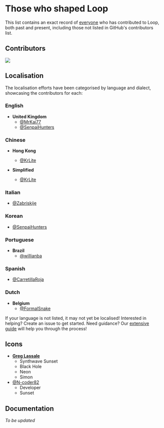 # Those who shaped Loop

This list contains an exact record of [everyone](https://github.com/MrKai77/Loop/graphs/contributors) who has contributed to Loop, both past and present, including those not listed in GitHub's contributors list.

## Contributors

<a href="https://github.com/mrkai77/loop/graphs/contributors">
  <img src="https://contrib.rocks/image?repo=mrkai77/loop" />
</a>

## Localisation

The localisation efforts have been categorised by language and dialect, showcasing the contributors for each:

### English

- **United Kingdom**
  - [@MrKai77](https://github.com/MrKai77)
  - [@SenpaiHunters](https://github.com/SenpaiHunters)

### Chinese

- **Hong Kong**
  - [@KrLite](https://github.com/KrLite)

- **Simplified**
  - [@KrLite](https://github.com/KrLite)

### Italian

- [@Zabriskije](https://github.com/Zabriskije)

### Korean

- [@SenpaiHunters](https://github.com/SenpaiHunters)

### Portuguese

- **Brazil**
  - [@willianba](https://github.com/willianba)

### Spanish

- [@CarretillaRoja](https://github.com/CarretillaRoja)

### Dutch

- **Belgium**
  - [@FormalSnake](https://github.com/FormalSnake)

If your language is not listed, it may not yet be localised! Interested in helping? Create an issue to get started. Need guidance? Our [extensive guide](/CONTRIBUTING.md) will help you through the process!

## Icons

- [**Greg Lassale**](https://fxtwitter.com/greglassale)
  - Synthwave Sunset
  - Black Hole
  - Neon
  - Simon
- [@N-coder82](https://github.com/N-coder82)
  - Developer
  - Sunset

## Documentation

*To be updated*

